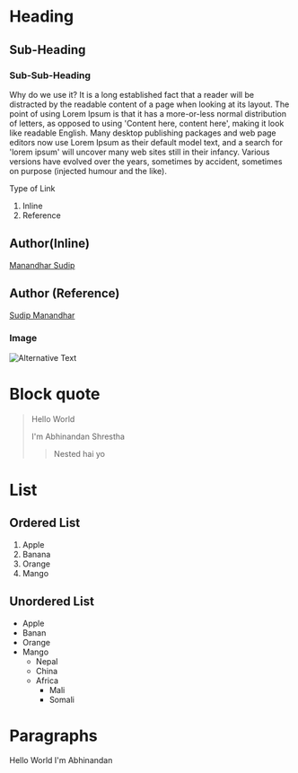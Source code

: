 # Heading

## Sub-Heading

### Sub-Sub-Heading


Why do we use it?
It is a long established fact that a reader will be distracted by the readable content of a page when looking at its layout. The point of using Lorem Ipsum is that it has a more-or-less normal distribution of letters, as opposed to using 'Content here, content here', making it look like readable English. Many desktop publishing packages and web page editors now use Lorem Ipsum as their default model text, and a search for 'lorem ipsum' will uncover many web sites still in their infancy. Various versions have evolved over the years, sometimes by accident, sometimes on purpose (injected humour and the like).

Type of Link
1. Inline
2. Reference


## Author(Inline)
[Manandhar Sudip](https://manandharsudip4.com.np/)


## Author (Reference)
[Sudip Manandhar][MSkowebsite]


[MSkowebsite]: https://manandharsudip4.com.np/


### Image
![Alternative Text](https://manandharsudip4.com.np/public/uploads/cp/cp20211206041519am.png)


# Block quote
> Hello World
> 
> I'm Abhinandan Shrestha
> > Nested hai yo


# List
## Ordered List

1. Apple
2. Banana
3. Orange
4. Mango


## Unordered List

* Apple
* Banan
* Orange
* Mango
  * Nepal
  * China
  * Africa
    * Mali
    * Somali

# Paragraphs
Hello World
I'm Abhinandan
